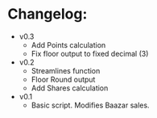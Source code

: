 # Changelog:
* v0.3
  * Add Points calculation
  * Fix floor output to fixed decimal (3)
* v0.2
  * Streamlines function
  * Floor Round output
  * Add Shares calculation
* v0.1
  * Basic script. Modifies Baazar sales.
  
